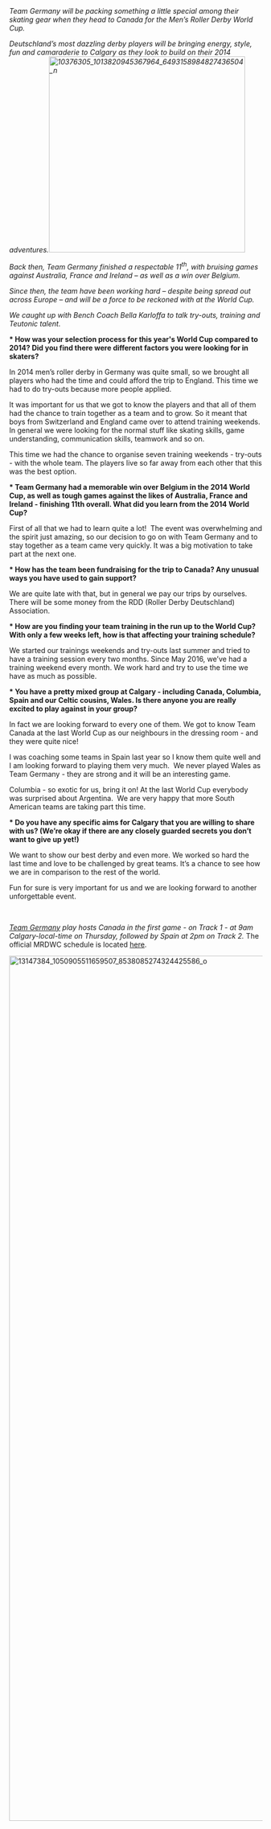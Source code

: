 <html><body><em>Team Germany will be packing something a little special among their skating gear when they head to Canada for the Men’s Roller Derby World Cup.</em>

<em>Deutschland’s most dazzling derby players will be bringing energy, style, fun and camaraderie to Calgary as they look to build on their 2014 adventures.<img class="alignnone  wp-image-7841 aligncenter" src="/2016/06/10376305_1013820945367964_6493158984827436504_n.jpg" alt="10376305_1013820945367964_6493158984827436504_n" width="390" height="390"></em>

<em>Back then, Team Germany finished a respectable 11<sup>th</sup>, with bruising games against Australia, France and Ireland – as well as a win over Belgium.</em>

<em>Since then, the team have been working hard – despite being spread out across Europe – and will be a force to be reckoned with at the World Cup.</em>

<em>We caught up with Bench Coach Bella Karloffa to talk try-outs, training and Teutonic talent.</em>

<strong>
* How was your selection process for this year's World Cup compared to 2014? Did you find there were different factors you were looking for in skaters?</strong>

In 2014 men’s roller derby in Germany was quite small, so we brought all players who had the time and could afford the trip to England. This time we had to do try-outs because more people applied.

It was important for us that we got to know the players and that all of them had the chance to train together as a team and to grow. So it meant that boys from Switzerland and England came over to attend training weekends. In general we were looking for the normal stuff like skating skills, game understanding, communication skills, teamwork and so on.

This time we had the chance to organise seven training weekends - try-outs - with the whole team. The players live so far away from each other that this was the best option.

<strong>* Team Germany had a memorable win over Belgium in the 2014 World Cup, as well as tough games against the likes of Australia, France and Ireland - finishing 11th overall. What did you learn from the 2014 World Cup?</strong>

First of all that we had to learn quite a lot!  The event was overwhelming and the spirit just amazing, so our decision to go on with Team Germany and to stay together as a team came very quickly. It was a big motivation to take part at the next one.

<strong>* How has the team been fundraising for the trip to Canada? Any unusual ways you have used to gain support?</strong>

We are quite late with that, but in general we pay our trips by ourselves. There will be some money from the RDD (Roller Derby Deutschland) Association.

<strong>* How are you finding your team training in the run up to the World Cup? With only a few weeks left, how is that affecting your training schedule?</strong>

We started our trainings weekends and try-outs last summer and tried to have a training session every two months. Since May 2016, we’ve had a training weekend every month. We work hard and try to use the time we have as much as possible.

<strong>* You have a pretty mixed group at Calgary - including Canada, Columbia, Spain and our Celtic cousins, Wales. Is there anyone you are really excited to play against in your group?</strong>

In fact we are looking forward to every one of them. We got to know Team Canada at the last World Cup as our neighbours in the dressing room - and they were quite nice!

I was coaching some teams in Spain last year so I know them quite well and I am looking forward to playing them very much.  We never played Wales as Team Germany - they are strong and it will be an interesting game.

Columbia - so exotic for us, bring it on! At the last World Cup everybody was surprised about Argentina.  We are very happy that more South American teams are taking part this time.

<strong>* Do you have any specific aims for Calgary that you are willing to share with us? (We’re okay if there are any closely guarded secrets you don’t want to give up yet!)</strong>

We want to show our best derby and even more. We worked so hard the last time and love to be challenged by great teams. It’s a chance to see how we are in comparison to the rest of the world.

Fun for sure is very important for us and we are looking forward to another unforgettable event.

 

<em><a href="https://www.facebook.com/TeamGermanyMensRollerDerby/">Team Germany</a> play hosts Canada in the first game - on Track 1 - at 9am  Calgary-local-time on Thursday, followed by Spain at 2pm on Track 2. </em>The official MRDWC schedule is located <a href="http://mrdwc.com/schedule-2016/" target="_blank">here</a>.

<img class="alignnone size-full wp-image-7842 aligncenter" src="/2016/06/13147384_1050905511659507_8538085274324425586_o.jpg" alt="13147384_1050905511659507_8538085274324425586_o" width="2048" height="1721"></body></html>
